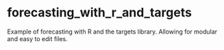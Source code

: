 # forecasting_with_r_and_targets
Example of forecasting with R and the targets library. Allowing for modular and easy to edit files.
